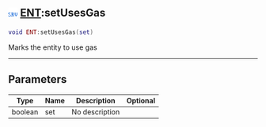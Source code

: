 ## ![server](../../.gitbook/assets/server.png) [ENT](ent):setUsesGas

```lua
void ENT:setUsesGas(set)
```

Marks the entity to use gas

------
## Parameters

| Type   | Name | Description | Optional |
| ------ | ---- | ----------- | -------: |
| boolean | set | No description |  |

